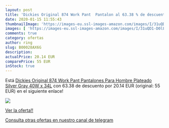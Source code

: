 ```yaml
---
layout: post
title: 'Dickies Original 874 Work Pant  Pantalon al 63.38 % de descuento'
date: 2020-01-15 11:55:43
thumbnailImage: 'https://images-eu.ssl-images-amazon.com/images/I/31uQD1-D0lL._SL200_.jpg'
images: [ 'https://images-eu.ssl-images-amazon.com/images/I/31uQD1-D0lL._SL200_.jpg' ]
comments: true
category: ofertas
author: ring
slug: B00028AX6G
description:
actualPrice: 20.14 EUR
comparePrice: 55 EUR
inStock: true
---
```


Está [Dickies Original 874 Work Pant  Pantalones Para Hombre  Plateado  Silver Gray   40W x 34L](https://www.amazon.com/dp/B00028AX6G/?tag=redken08-20) con 63.38 de descuento por 20.14 EUR (original: 55 EUR) en el siguiente enlace!

[![](https://images-eu.ssl-images-amazon.com/images/I/31uQD1-D0lL._SL200_.jpg)](https://www.amazon.com/dp/B00028AX6G/?tag=redken08-20)

[Ver la oferta!!](https://www.amazon.com/dp/B00028AX6G/?tag=redken08-20)

[Consulta otras ofertas en nuestro canal de telegram](https://t.me/s/ofertas25)
